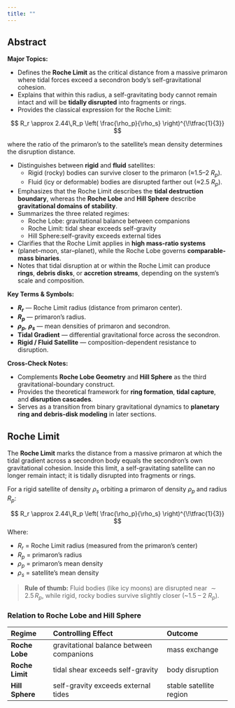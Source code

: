```yaml
---
title: ""
---
```


## Abstract 
**Major Topics:** 
- Defines the **Roche Limit** as the critical distance from a massive primaron where tidal forces exceed a secondron body’s self-gravitational cohesion. 
- Explains that within this radius, a self-gravitating body cannot remain intact and will be **tidally disrupted** into fragments or rings. 
- Provides the classical expression for the Roche Limit: 

$$
  R_r \approx 2.44\,R_p
  \left(
    \frac{\rho_p}{\rho_s}
  \right)^{\!\tfrac{1}{3}}
$$

  where the ratio of the primaron’s to the satellite’s mean density determines the disruption distance.  
- Distinguishes between **rigid** and **fluid** satellites:  
  - Rigid (rocky) bodies can survive closer to the primaron (≈1.5–2 $R_p$).  
  - Fluid (icy or deformable) bodies are disrupted farther out (≈2.5 $R_p$).  
- Emphasizes that the Roche Limit describes the **tidal destruction boundary**, whereas the **Roche Lobe** and **Hill Sphere** describe **gravitational domains of stability**.  
- Summarizes the three related regimes:
  - Roche Lobe: gravitational balance between companions
  - Roche Limit: tidal shear exceeds self-gravity
  - Hill Sphere:self-gravity exceeds external tides
- Clarifies that the Roche Limit applies in **high mass-ratio systems**
-  (planet–moon, star–planet), while the Roche Lobe governs **comparable-mass binaries**.  
- Notes that tidal disruption at or within the Roche Limit can produce **rings**, **debris disks**, or **accretion streams**, depending on the system’s scale and composition.  

**Key Terms & Symbols:**  
- **$R_r$** — Roche Limit radius (distance from primaron center).  
- **$R_p$** — primaron’s radius.  
- **$\rho_p$**, **$\rho_s$** — mean densities of primaron and secondron.  
- **Tidal Gradient** — differential gravitational force across the secondron.  
- **Rigid / Fluid Satellite** — composition-dependent resistance to disruption.  

**Cross-Check Notes:**  
- Complements **Roche Lobe Geometry** and **Hill Sphere** as the third gravitational-boundary construct.  
- Provides the theoretical framework for **ring formation**, **tidal capture**, and **disruption cascades**.  
- Serves as a transition from binary gravitational dynamics to **planetary ring and debris-disk modeling** in later sections.  

## Roche Limit

The **Roche Limit** marks the distance from a massive primaron at which the tidal gradient across a secondron body equals the secondron’s own gravitational cohesion.  Inside this limit, a self-gravitating satellite can no longer remain intact; it is tidally disrupted into fragments or rings.

For a rigid satellite of density $\rho_s$ orbiting a primaron of density $\rho_p$ and radius $R_p$:

$$
R_r \approx 2.44\,R_p
\left(
  \frac{\rho_p}{\rho_s}
\right)^{\!\tfrac{1}{3}}
$$
Where:
- $R_r$ = Roche Limit radius (measured from the primaron’s center)  
- $R_p$ = primaron’s radius  
- $\rho_p$ = primaron’s mean density  
- $\rho_s$ = satellite’s mean density  

> **Rule of thumb:** Fluid bodies (like icy moons) are disrupted near $\sim 2.5\,R_p$, while rigid, rocky bodies survive slightly closer (~1.5 – 2 $R_p$).

### Relation to Roche Lobe and Hill Sphere

| Regime          | Controlling Effect                       | Outcome                 |
| :-------------- | :--------------------------------------- | :---------------------- |
| **Roche Lobe**  | gravitational balance between companions | mass exchange           |
| **Roche Limit** | tidal shear exceeds self-gravity         | body disruption         |
| **Hill Sphere** | self-gravity exceeds external tides      | stable satellite region |
